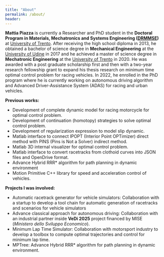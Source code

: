 ```yaml
---
title: "About"
permalink: /about/
header:
---
```


**Mattia Piazza** is currently a Researcher and PhD student in the **Doctoral Program in Materials, Mechatronics and Systems Engineering ([DRMMSE](https://www.unitn.it/drmmse))** at [University of Trento](https://webapps.unitn.it/du/it/Persona/PER0221571/Didattica).
After receiving the high school diploma in 2013, he obtained a bachelor of science degree in **Mechanical Engineering** at the [University of Udine](https://www.uniud.it/it) in 2017 and he achieved a master of science degree in **Mechatronic Engineering** at the [University of Trento](https://www.unitn.it/it) in 2020. He was awarded with a post graduate scholarship first and then with a two-year research fellowship grant to expand his thesis research on minimum time optimal control problem for racing vehicles. In 2022, he enrolled in the PhD program where he is currently working on autonomous driving algorithm and Advanced Driver-Assistance System (ADAS) for racing and urban vehicles.


**Previous works:**

- Development of complete dynamic model for racing motorcycle for optimal control problem.
- Development of continuation (homotopy) strategies to solve optimal control problem.
- Development of regularization expression to model slip dynamic.
- Matlab interface to connect IPOPT (Interior Point OPTimizer) direct method with PINS (Pins is Not a Solver) indirect method.
- Matlab 3D internal visualizer for optimal control problem.
- Matlab interface to convert racetracks from clothoid curves into JSON files and OpenDrive format.
- Advance Hybrid RRR* algorithm for path planning in dynamic environment
- Motion Primitive C++ library for speed and acceleration control of vehicles.

**Projects I was involved:**

<!-- - Automatic racetrack generator for vehicle simulators | Collaboration with [AnteMotion](https://antemotion.com/) to develop a tool chain for automatic generation of racetracks and scenarios for vehicle simulators
- **VeDi 2025** | Collaboration with CRF (*Centro Ricerche Fiat*) part of **STELLANTIS GROUP** inside **VeDi 2025** project financed by MISE (*Ministero dello Sviluppo Economico*).
- Minimum Lap Time Simulator | Collaboration with **Aprilia Racing** to develop a toolbox to compute optimal trajectories and control for minimum lap time. -->

- Automatic racetrack generator for vehicle simulators: Collaboration with a startup to develop a tool chain for automatic generation of racetracks and scenarios for vehicle simulators
- Advance classical approach for autonomous driving: Collaboration with an industrial partner inside **VeDi 2025** project financed by MISE (*Ministero dello Sviluppo Economico*).
- Minimum Lap Time Simulator: Collaboration with motorsport industry to develop a toolbox to compute optimal trajectories and control for minimum lap time.
- MPTree: Advance Hybrid RRR* algorithm for path planning in dynamic environment.